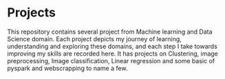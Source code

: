 # Projects

This repository contains several project from Machine learning and Data Science domain. Each project depicts my journey of learning, understanding and exploring these domains, and each step I take towards improving my skills are recorded here. It has projects on Clustering, image preprocessing, Image classification, Linear regression and some basic of pyspark and webscrapping to name a few.
